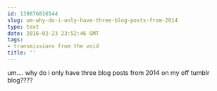 ```yaml
---
id: 139876816544
slug: um-why-do-i-only-have-three-blog-posts-from-2014
type: text
date: 2016-02-23 23:52:46 GMT
tags:
- transmissions from the void
title: ''
---
```


um.... why do i only have three blog posts from 2014 on my off tumblr blog????